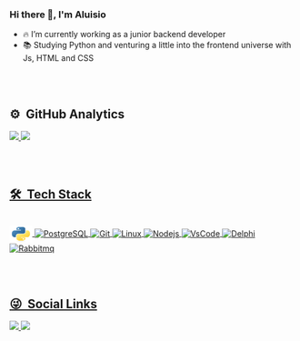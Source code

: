 ### Hi there 👋, I'm Aluisio

- 🔥 I’m currently working as a junior backend developer
- 📚 Studying Python and venturing a little into the frontend universe with Js, HTML and CSS

<br><br>

## ⚙️ &nbsp;GitHub Analytics

<p align="left"> 
  <a href="https://github.com/aluisiolucio">

  <img width="530em" src="https://github-readme-stats.vercel.app/api?username=aluisiolucio&show_icons=true&theme=codeSTACKr&include_all_commits=true&count_private=true"/>
  <img width="530em" src="https://github-readme-stats.vercel.app/api/top-langs/?username=aluisiolucio&layout=compact&langs_count=8&theme=codeSTACKr"/>
</p>

<br><br>

## 🛠 &nbsp;Tech Stack  
  
<div style="display: inline_block"><br>
  <img align="center" alt="Python" height="30" width="40" src="https://raw.githubusercontent.com/devicons/devicon/master/icons/python/python-original.svg">
  <img align="center" alt="PostgreSQL" height="30" width="40" src="https://cdn.jsdelivr.net/gh/devicons/devicon/icons/postgresql/postgresql-original.svg" />
  <img align="center" alt="Git" height="30" width="40" src="https://cdn.jsdelivr.net/gh/devicons/devicon/icons/git/git-original.svg" />
  <img align="center" alt="Linux" height="30" width="40" src="https://cdn.jsdelivr.net/gh/devicons/devicon/icons/linux/linux-original.svg" />
  <img align="center" alt="Nodejs" height="30" width="40" src="https://cdn.jsdelivr.net/gh/devicons/devicon/icons/nodejs/nodejs-original.svg" />
  <img align="center" alt="VsCode" height="30" width="40" src="https://cdn.jsdelivr.net/gh/devicons/devicon/icons/vscode/vscode-original.svg" />
  <img align="center" alt="Delphi" height="30" width="30" src="https://cdn-icons-png.flaticon.com/512/5968/5968252.png" />
  <img align="center" alt="Rabbitmq" height="28" width="28" src="https://cdn.worldvectorlogo.com/logos/rabbitmq.svg" />
</div>

<br><br>

## 😜 &nbsp;Social Links
 
<div> 
  <a href = "mailto:aluisio18lucio@gmail.com">
    <img src="https://img.shields.io/badge/-Gmail-%23333?style=for-the-badge&logo=gmail&logoColor=white" target="_blank">
  </a>
  
  <a href="https://www.linkedin.com/in/aluisiolucio/" target="_blank">
    <img src="https://img.shields.io/badge/-LinkedIn-%230077B5?style=for-the-badge&logo=linkedin&logoColor=white" target="_blank">
  </a> 
</div>

